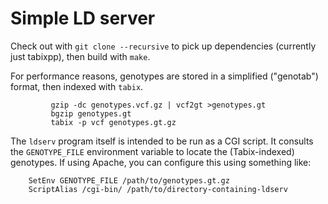 Simple LD server
================

Check out with `git clone --recursive` to pick up dependencies (currently just tabixpp), then
build with `make`.

For performance reasons, genotypes are stored in a simplified ("genotab") format, then indexed with
`tabix`.

             gzip -dc genotypes.vcf.gz | vcf2gt >genotypes.gt
             bgzip genotypes.gt
             tabix -p vcf genotypes.gt.gz

The `ldserv` program itself is intended to be run as a CGI script.  It consults the `GENOTYPE_FILE`
environment variable to locate the (Tabix-indexed) genotypes.  If using Apache, you can configure
this using something like:

        SetEnv GENOTYPE_FILE /path/to/genotypes.gt.gz
        ScriptAlias /cgi-bin/ /path/to/directory-containing-ldserv
